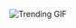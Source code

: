 
<!-- GIF_SECTION -->
![Trending GIF](https://media2.giphy.com/media/v1.Y2lkPThiYjIxNzcydXI0OTFhOXpuaTZpYjlqeWt5ajdjZzQyczd1dXc3bmV5Z3c2NnR5bSZlcD12MV9naWZzX3NlYXJjaCZjdD1n/QswHqxRk7svjq/giphy.gif)
<!-- END_GIF_SECTION -->
